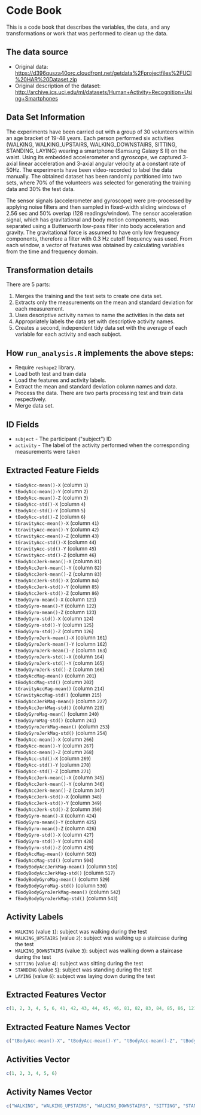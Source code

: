 # Code Book

This is a code book that describes the variables, the data, and any transformations or work that was performed to clean up the data.

## The data source

* Original data: https://d396qusza40orc.cloudfront.net/getdata%2Fprojectfiles%2FUCI%20HAR%20Dataset.zip
* Original description of the dataset: http://archive.ics.uci.edu/ml/datasets/Human+Activity+Recognition+Using+Smartphones

## Data Set Information

The experiments have been carried out with a group of 30 volunteers within an age bracket of 19-48 years. Each person performed six activities (WALKING, WALKING_UPSTAIRS, WALKING_DOWNSTAIRS, SITTING, STANDING, LAYING) wearing a smartphone (Samsung Galaxy S II) on the waist. Using its embedded accelerometer and gyroscope, we captured 3-axial linear acceleration and 3-axial angular velocity at a constant rate of 50Hz. The experiments have been video-recorded to label the data manually. The obtained dataset has been randomly partitioned into two sets, where 70% of the volunteers was selected for generating the training data and 30% the test data.

The sensor signals (accelerometer and gyroscope) were pre-processed by applying noise filters and then sampled in fixed-width sliding windows of 2.56 sec and 50% overlap (128 readings/window). The sensor acceleration signal, which has gravitational and body motion components, was separated using a Butterworth low-pass filter into body acceleration and gravity. The gravitational force is assumed to have only low frequency components, therefore a filter with 0.3 Hz cutoff frequency was used. From each window, a vector of features was obtained by calculating variables from the time and frequency domain.


## Transformation details

There are 5 parts:

1. Merges the training and the test sets to create one data set.
2. Extracts only the measurements on the mean and standard deviation for each measurement.
3. Uses descriptive activity names to name the activities in the data set
4. Appropriately labels the data set with descriptive activity names.
5. Creates a second, independent tidy data set with the average of each variable for each activity and each subject.

## How ```run_analysis.R``` implements the above steps:

* Require ```reshape2``` library.
* Load both test and train data
* Load the features and activity labels.
* Extract the mean and standard deviation column names and data.
* Process the data. There are two parts processing test and train data respectively.
* Merge data set.

## ID Fields

* `subject` - The participant ("subject") ID
* `activity` - The label of the activity performed when the corresponding measurements were taken

## Extracted Feature Fields

* `tBodyAcc-mean()-X` (column `1`)
* `tBodyAcc-mean()-Y` (column `2`)
* `tBodyAcc-mean()-Z` (column `3`)
* `tBodyAcc-std()-X` (column `4`)
* `tBodyAcc-std()-Y` (column `5`)
* `tBodyAcc-std()-Z` (column `6`)
* `tGravityAcc-mean()-X` (column `41`)
* `tGravityAcc-mean()-Y` (column `42`)
* `tGravityAcc-mean()-Z` (column `43`)
* `tGravityAcc-std()-X` (column `44`)
* `tGravityAcc-std()-Y` (column `45`)
* `tGravityAcc-std()-Z` (column `46`)
* `tBodyAccJerk-mean()-X` (column `81`)
* `tBodyAccJerk-mean()-Y` (column `82`)
* `tBodyAccJerk-mean()-Z` (column `83`)
* `tBodyAccJerk-std()-X` (column `84`)
* `tBodyAccJerk-std()-Y` (column `85`)
* `tBodyAccJerk-std()-Z` (column `86`)
* `tBodyGyro-mean()-X` (column `121`)
* `tBodyGyro-mean()-Y` (column `122`)
* `tBodyGyro-mean()-Z` (column `123`)
* `tBodyGyro-std()-X` (column `124`)
* `tBodyGyro-std()-Y` (column `125`)
* `tBodyGyro-std()-Z` (column `126`)
* `tBodyGyroJerk-mean()-X` (column `161`)
* `tBodyGyroJerk-mean()-Y` (column `162`)
* `tBodyGyroJerk-mean()-Z` (column `163`)
* `tBodyGyroJerk-std()-X` (column `164`)
* `tBodyGyroJerk-std()-Y` (column `165`)
* `tBodyGyroJerk-std()-Z` (column `166`)
* `tBodyAccMag-mean()` (column `201`)
* `tBodyAccMag-std()` (column `202`)
* `tGravityAccMag-mean()` (column `214`)
* `tGravityAccMag-std()` (column `215`)
* `tBodyAccJerkMag-mean()` (column `227`)
* `tBodyAccJerkMag-std()` (column `228`)
* `tBodyGyroMag-mean()` (column `240`)
* `tBodyGyroMag-std()` (column `241`)
* `tBodyGyroJerkMag-mean()` (column `253`)
* `tBodyGyroJerkMag-std()` (column `254`)
* `fBodyAcc-mean()-X` (column `266`)
* `fBodyAcc-mean()-Y` (column `267`)
* `fBodyAcc-mean()-Z` (column `268`)
* `fBodyAcc-std()-X` (column `269`)
* `fBodyAcc-std()-Y` (column `270`)
* `fBodyAcc-std()-Z` (column `271`)
* `fBodyAccJerk-mean()-X` (column `345`)
* `fBodyAccJerk-mean()-Y` (column `346`)
* `fBodyAccJerk-mean()-Z` (column `347`)
* `fBodyAccJerk-std()-X` (column `348`)
* `fBodyAccJerk-std()-Y` (column `349`)
* `fBodyAccJerk-std()-Z` (column `350`)
* `fBodyGyro-mean()-X` (column `424`)
* `fBodyGyro-mean()-Y` (column `425`)
* `fBodyGyro-mean()-Z` (column `426`)
* `fBodyGyro-std()-X` (column `427`)
* `fBodyGyro-std()-Y` (column `428`)
* `fBodyGyro-std()-Z` (column `429`)
* `fBodyAccMag-mean()` (column `503`)
* `fBodyAccMag-std()` (column `504`)
* `fBodyBodyAccJerkMag-mean()` (column `516`)
* `fBodyBodyAccJerkMag-std()` (column `517`)
* `fBodyBodyGyroMag-mean()` (column `529`)
* `fBodyBodyGyroMag-std()` (column `530`)
* `fBodyBodyGyroJerkMag-mean()` (column `542`)
* `fBodyBodyGyroJerkMag-std()` (column `543`)

## Activity Labels

* `WALKING` (value `1`): subject was walking during the test
* `WALKING_UPSTAIRS` (value `2`): subject was walking up a staircase during the test
* `WALKING_DOWNSTAIRS` (value `3`): subject was walking down a staircase during the test
* `SITTING` (value `4`): subject was sitting during the test
* `STANDING` (value `5`): subject was standing during the test
* `LAYING` (value `6`): subject was laying down during the test 

## Extracted Features Vector

```R
c(1, 2, 3, 4, 5, 6, 41, 42, 43, 44, 45, 46, 81, 82, 83, 84, 85, 86, 121, 122, 123, 124, 125, 126, 161, 162, 163, 164, 165, 166, 201, 202, 214, 215, 227, 228, 240, 241, 253, 254, 266, 267, 268, 269, 270, 271, 345, 346, 347, 348, 349, 350, 424, 425, 426, 427, 428, 429, 503, 504, 516, 517, 529, 530, 542, 543)
```

## Extracted Feature Names Vector

```R
c("tBodyAcc-mean()-X", "tBodyAcc-mean()-Y", "tBodyAcc-mean()-Z", "tBodyAcc-std()-X", "tBodyAcc-std()-Y", "tBodyAcc-std()-Z", "tGravityAcc-mean()-X", "tGravityAcc-mean()-Y", "tGravityAcc-mean()-Z", "tGravityAcc-std()-X", "tGravityAcc-std()-Y", "tGravityAcc-std()-Z", "tBodyAccJerk-mean()-X", "tBodyAccJerk-mean()-Y", "tBodyAccJerk-mean()-Z", "tBodyAccJerk-std()-X", "tBodyAccJerk-std()-Y", "tBodyAccJerk-std()-Z", "tBodyGyro-mean()-X", "tBodyGyro-mean()-Y", "tBodyGyro-mean()-Z", "tBodyGyro-std()-X", "tBodyGyro-std()-Y", "tBodyGyro-std()-Z", "tBodyGyroJerk-mean()-X", "tBodyGyroJerk-mean()-Y", "tBodyGyroJerk-mean()-Z", "tBodyGyroJerk-std()-X", "tBodyGyroJerk-std()-Y", "tBodyGyroJerk-std()-Z", "tBodyAccMag-mean()", "tBodyAccMag-std()", "tGravityAccMag-mean()", "tGravityAccMag-std()", "tBodyAccJerkMag-mean()", "tBodyAccJerkMag-std()", "tBodyGyroMag-mean()", "tBodyGyroMag-std()", "tBodyGyroJerkMag-mean()", "tBodyGyroJerkMag-std()", "fBodyAcc-mean()-X", "fBodyAcc-mean()-Y", "fBodyAcc-mean()-Z", "fBodyAcc-std()-X", "fBodyAcc-std()-Y", "fBodyAcc-std()-Z", "fBodyAccJerk-mean()-X", "fBodyAccJerk-mean()-Y", "fBodyAccJerk-mean()-Z", "fBodyAccJerk-std()-X", "fBodyAccJerk-std()-Y", "fBodyAccJerk-std()-Z", "fBodyGyro-mean()-X", "fBodyGyro-mean()-Y", "fBodyGyro-mean()-Z", "fBodyGyro-std()-X", "fBodyGyro-std()-Y", "fBodyGyro-std()-Z", "fBodyAccMag-mean()", "fBodyAccMag-std()", "fBodyBodyAccJerkMag-mean()", "fBodyBodyAccJerkMag-std()", "fBodyBodyGyroMag-mean()", "fBodyBodyGyroMag-std()", "fBodyBodyGyroJerkMag-mean()", "fBodyBodyGyroJerkMag-std()")
```

## Activities Vector

```R
c(1, 2, 3, 4, 5, 6)
```

## Activity Names Vector

```R
c("WALKING", "WALKING_UPSTAIRS", "WALKING_DOWNSTAIRS", "SITTING", "STANDING", "LAYING")
```